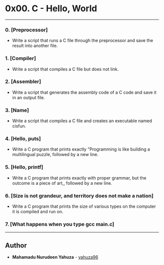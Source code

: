# 0x00. C - Hello, World



---

### 0. [Preprocessor]
* Write a script that runs a C file through the preprocessor and save the result into another file.

### 1. [Compiler]
* Write a script that compiles a C file but does not link.

### 2. [Assembler]
* Write a script that generates the assembly code of a C code and save it in an output file.

### 3. [Name]
* Write a script that compiles a C file and creates an executable named cisfun.

### 4. [Hello, puts]
* Write a C program that prints exactly "Programming is like building a multilingual puzzle, followed by a new line.

### 5. [Hello, printf]
* Write a C program that prints exactly with proper grammar, but the outcome is a piece of art,, followed by a new line.

### 6. [Size is not grandeur, and territory does not make a nation]
* Write a C program that prints the size of various types on the computer it is compiled and run on.

### 7. [What happens when you type gcc main.c]
---

## Author
* **Mahamadu Nurudeen Yahuza** - [yahuza96](https://github.com/yahuza96)
